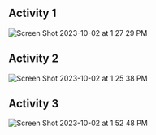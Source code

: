 ## Activity 1 ##
![Screen Shot 2023-10-02 at 1 27 29 PM](https://github.com/jacqueline418/ECE444-F2023-Lab1/assets/84695599/9a52429f-6181-40c8-9dd5-4f6a99a0a999)

## Activity 2 ##
![Screen Shot 2023-10-02 at 1 25 38 PM](https://github.com/jacqueline418/ECE444-F2023-Lab1/assets/84695599/dd96ebb9-8729-44f1-910b-5c1854b67923)

## Activity 3 ##
![Screen Shot 2023-10-02 at 1 52 48 PM](https://github.com/jacqueline418/ECE444-F2023-Lab1/assets/84695599/f5a280d3-e0d2-4557-8924-d8e81df6a452)

